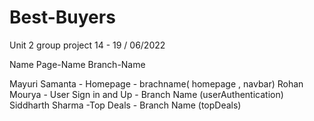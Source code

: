 # Best-Buyers
Unit 2 group project  14 - 19 / 06/2022

Name             Page-Name    Branch-Name

Mayuri Samanta - Homepage - brachname( homepage , navbar)
Rohan Mourya   - User Sign in and Up - Branch Name (userAuthentication)
Siddharth Sharma -Top Deals - Branch Name (topDeals)


